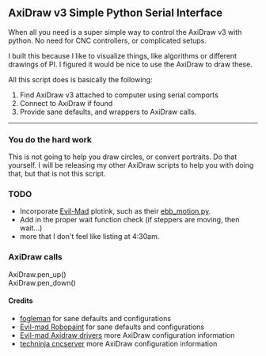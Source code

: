 ## AxiDraw v3 Simple Python Serial Interface
When all you need is a super simple way to control the AxiDraw v3 with python. No need for CNC controllers, or complicated setups.

I built this because I like to visualize things, like algorithms or different drawings of PI. I figured it would be nice to use the AxiDraw to draw these.

All this script does is basically the following:

1. Find AxiDraw v3 attached to computer using serial comports
2. Connect to AxiDraw if found
3. Provide sane defaults, and wrappers to AxiDraw calls.

---
### You do the hard work
This is not going to help you draw circles, or convert portraits. Do that yourself. I will be releasing my other AxiDraw scripts to help you with doing that, but that is not this script.

### TODO
- Incorporate [Evil-Mad](https://github.com/evil-mad) plotink, such as their [ebb_motion.py](https://github.com/evil-mad/plotink/blob/master/libraries/ebb_motion.py).
- Add in the proper wait function check (if steppers are moving, then wait...)
- more that I don't feel like listing at 4:30am.

### AxiDraw calls
AxiDraw.pen_up()  
AxiDraw.pen_down()  



#### Credits
- [fogleman](https://github.com/fogleman/axi) for sane defaults and configurations
- [Evil-mad Robopaint](https://github.com/evil-mad/robopaint)  for sane defaults and configurations
- [Evil-mad Axidraw drivers](https://github.com/evil-mad/axidraw/tree/master/inkscape%20driver) more AxiDraw configuration information
- [techninja cncserver](https://github.com/techninja/cncserver/blob/master/machine_types/axidraw.ini) more AxiDraw configuration information
